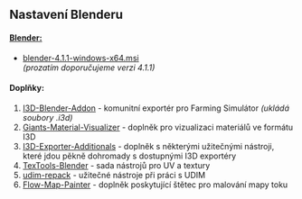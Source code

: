 ## Nastavení Blenderu

#### [Blender:](https://download.blender.org/release/Blender4.1/)
- [blender-4.1.1-windows-x64.msi](https://download.blender.org/release/Blender4.1/blender-4.1.1-windows-x64.msi)
  <br/>_(prozatím doporučujeme verzi 4.1.1)_

#### Doplňky:
1. [I3D-Blender-Addon](I3D-Blender-Addon/I3D-Blender-Addon.md) - komunitní exportér pro Farming Simulátor _(ukládá soubory .i3d)_
1. [Giants-Material-Visualizer](Giants-Material-Visualizer/Giants-Material-Visualizer.md) - doplněk pro vizualizaci materiálů ve formátu I3D
1. [I3D-Exporter-Additionals](I3D-Exporter-Additionals/I3D-Exporter-Additionals.md) - doplněk s některými užitečnými nástroji, které jdou pěkně dohromady s dostupnými I3D exportéry
1. [TexTools-Blender](TexTools-Blender/TexTools-Blender.md) - sada nástrojů pro UV a textury
1. [udim-repack](udim-repack/udim-repack.md) - užitečné nástroje při práci s UDIM
1. [Flow-Map-Painter](Flow-Map-Painter/Flow-Map-Painter.md) - doplněk poskytující štětec pro malování mapy toku
